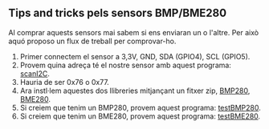 ## Tips and tricks pels sensors BMP/BME280

Al comprar aquests sensors mai sabem si ens enviaran un o l'altre. Per això aquó proposo un flux de treball per comprovar-ho.

1. Primer connectem el sensor a 3,3V, GND, SDA (GPIO4), SCL (GPIO5).
2. Provem quina adreça té el nostre sensor amb aquest programa: [scanI2C](https://github.com/jnogues/CursIoT-2022-Telecos.cat/blob/main/bmp-bme280/scanI2C.ino).
3. Hauria de ser 0x76 o 0x77.
4. Ara instl·lem aquestes dos llibreries mitjançant un fitxer zip, [BMP280](https://github.com/Seeed-Studio/Grove_BMP280/archive/refs/heads/master.zip), [BME280](https://github.com/Seeed-Studio/Grove_BME280/archive/refs/heads/master.zip).
5. Si creiem que tenim un BMP280, provem aquest programa: [testBMP280](https://github.com/jnogues/CursIoT-2022-Telecos.cat/blob/main/bmp-bme280/testBMP280.ino).
6. Si creiem que tenim un BME280, provem aquest programa: [testBME280](https://github.com/jnogues/CursIoT-2022-Telecos.cat/blob/main/bmp-bme280/testBME280.ino).

